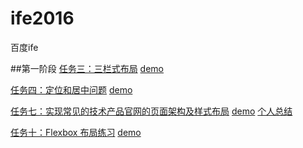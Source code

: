 # ife2016
百度ife

##第一阶段
[任务三：三栏式布局](http://ife.baidu.com/task/detail?taskId=3)
[demo](https://helloberries.github.io/ife2016/task0001/3/index.html)

[任务四：定位和居中问题](http://ife.baidu.com/task/detail?taskId=4)
[demo](https://helloberries.github.io/ife2016/task0001/4/index.html)

[任务七：实现常见的技术产品官网的页面架构及样式布局](http://ife.baidu.com/task/detail?taskId=7)
[demo](https://helloberries.github.io/ife2016/task0001/7/index.html)
[个人总结](http://pixelatedberries.leanote.com/post/275c6f39edaa)

[任务十：Flexbox 布局练习](http://ife.baidu.com/task/detail?taskId=10)
[demo](https://helloberries.github.io/ife2016/task0001/10/index.html)
